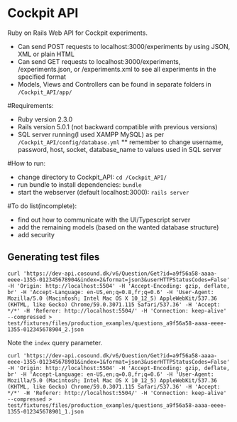 # Cockpit API
Ruby on Rails Web API for Cockpit experiments. 
- Can send POST requests to localhost:3000/experiments by using JSON, XML or plain HTML
- Can send GET requests to localhost:3000/experiments, /experiments.json, or /experiments.xml to see all experiments in the specified format
- Models, Views and Controllers can be found in separate folders in `/Cockpit_API/app/`

#Requirements:
- Ruby version 2.3.0
- Rails version 5.0.1 (not backward compatible with previous versions)
- SQL server running(I used XAMPP MySQL) as per `/Cockpit_API/config/database.yml`
** remember to change username, password, host, socket, database_name to values used in SQL server

#How to run:
- change directory to Cockpit_API: `cd /Cockpit_API/`
- run bundle to install dependencies: `bundle`
- start the webserver (default localhost:3000): `rails server`

#To do list(incomplete):
- find out how to communicate with the UI/Typescript server
- add the remaining models (based on the wanted database structure)
- add security


## Generating test files


```
curl 'https://dev-api.cosound.dk/v6/Question/Get?id=a9f56a58-aaaa-eeee-1355-012345678904&index=2&format=json3&userHTTPStatusCodes=False' -H 'Origin: http://localhost:5504' -H 'Accept-Encoding: gzip, deflate, br' -H 'Accept-Language: en-US,en;q=0.8,fr;q=0.6' -H 'User-Agent: Mozilla/5.0 (Macintosh; Intel Mac OS X 10_12_5) AppleWebKit/537.36 (KHTML, like Gecko) Chrome/59.0.3071.115 Safari/537.36' -H 'Accept: */*' -H 'Referer: http://localhost:5504/' -H 'Connection: keep-alive' --compressed > test/fixtures/files/production_examples/questions_a9f56a58-aaaa-eeee-1355-012345678904_2.json
```

Note the `index` query parameter.

```
curl 'https://dev-api.cosound.dk/v6/Question/Get?id=a9f56a58-aaaa-eeee-1355-012345678901&index=1&format=json3&userHTTPStatusCodes=False' -H 'Origin: http://localhost:5504' -H 'Accept-Encoding: gzip, deflate, br' -H 'Accept-Language: en-US,en;q=0.8,fr;q=0.6' -H 'User-Agent: Mozilla/5.0 (Macintosh; Intel Mac OS X 10_12_5) AppleWebKit/537.36 (KHTML, like Gecko) Chrome/59.0.3071.115 Safari/537.36' -H 'Accept: */*' -H 'Referer: http://localhost:5504/' -H 'Connection: keep-alive' --compressed > test/fixtures/files/production_examples/questions_a9f56a58-aaaa-eeee-1355-012345678901_1.json
```